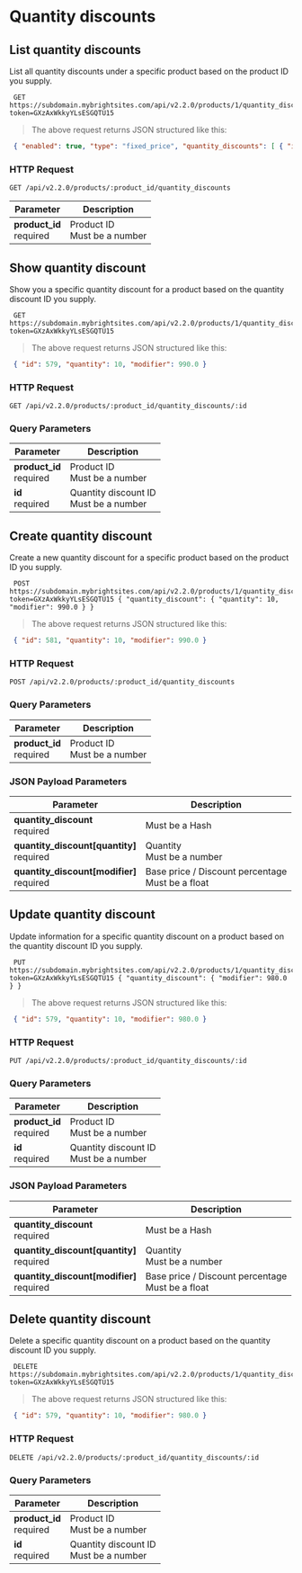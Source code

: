 #  Quantity discounts

## List quantity discounts

List all quantity discounts under a specific product based on the product ID you supply.

```shell
 GET https://subdomain.mybrightsites.com/api/v2.2.0/products/1/quantity_discounts?token=GXzAxWkkyYLsESGQTU15
```

> The above request returns JSON structured like this:

```json
 { "enabled": true, "type": "fixed_price", "quantity_discounts": [ { "id": 579, "quantity": 5, "modifier": 1000.0 }, { "id": 580, "quantity": 10, "modifier": 990.0 }, { "id": 581, "quantity": 100, "modifier": 900.0 } ] }
```

### HTTP Request

`GET /api/v2.2.0/products/:product_id/quantity_discounts`

Parameter | Description
--------- | -----------
<div><strong>product_id </strong></div><div>required</div> | <div>Product ID</div><div>Must be a number</div>


## Show quantity discount

Show you a specific quantity discount for a product based on the quantity discount ID you supply.

```shell
 GET https://subdomain.mybrightsites.com/api/v2.2.0/products/1/quantity_discounts/579?token=GXzAxWkkyYLsESGQTU15
```

> The above request returns JSON structured like this:

```json
 { "id": 579, "quantity": 10, "modifier": 990.0 }
```

### HTTP Request

`GET /api/v2.2.0/products/:product_id/quantity_discounts/:id`

### Query Parameters

Parameter | Description
--------- | -----------
<div><strong>product_id </strong></div><div>required</div> | <div>Product ID</div><div>Must be a number</div>
<div><strong>id </strong></div><div>required</div> | <div>Quantity discount ID</div><div>Must be a number</div>


## Create quantity discount

Create a new quantity discount for a specific product based on the product ID you supply.

```shell
 POST https://subdomain.mybrightsites.com/api/v2.2.0/products/1/quantity_discounts?token=GXzAxWkkyYLsESGQTU15 { "quantity_discount": { "quantity": 10, "modifier": 990.0 } }
```

> The above request returns JSON structured like this:

```json
 { "id": 581, "quantity": 10, "modifier": 990.0 }
```

### HTTP Request

`POST /api/v2.2.0/products/:product_id/quantity_discounts`

### Query Parameters

Parameter | Description
--------- | -----------
<div><strong>product_id </strong></div><div>required</div> | <div>Product ID</div><div>Must be a number</div>


### JSON Payload Parameters

Parameter | Description
--------- | -----------
<div><strong>quantity_discount </strong></div><div>required</div> | <div>Must be a Hash</div>
<div><strong>quantity_discount[quantity] </strong></div><div>required</div> | <div>Quantity</div><div>Must be a number</div>
<div><strong>quantity_discount[modifier] </strong></div><div>required</div> | <div>Base price / Discount percentage</div><div>Must be a float</div>


## Update quantity discount

Update information for a specific quantity discount on a product based on the quantity discount ID you supply.

```shell
 PUT https://subdomain.mybrightsites.com/api/v2.2.0/products/1/quantity_discounts/579?token=GXzAxWkkyYLsESGQTU15 { "quantity_discount": { "modifier": 980.0 } }
```

> The above request returns JSON structured like this:

```json
 { "id": 579, "quantity": 10, "modifier": 980.0 }
```

### HTTP Request

`PUT /api/v2.2.0/products/:product_id/quantity_discounts/:id`

### Query Parameters

Parameter | Description
--------- | -----------
<div><strong>product_id </strong></div><div>required</div> | <div>Product ID</div><div>Must be a number</div>
<div><strong>id </strong></div><div>required</div> | <div>Quantity discount ID</div><div>Must be a number</div>


### JSON Payload Parameters

Parameter | Description
--------- | -----------
<div><strong>quantity_discount </strong></div><div>required</div> | <div>Must be a Hash</div>
<div><strong>quantity_discount[quantity] </strong></div><div>required</div> | <div>Quantity</div><div>Must be a number</div>
<div><strong>quantity_discount[modifier] </strong></div><div>required</div> | <div>Base price / Discount percentage</div><div>Must be a float</div>


## Delete quantity discount

Delete a specific quantity discount on a product based on the quantity discount ID you supply.

```shell
 DELETE https://subdomain.mybrightsites.com/api/v2.2.0/products/1/quantity_discounts/579?token=GXzAxWkkyYLsESGQTU15
```

> The above request returns JSON structured like this:

```json
 { "id": 579, "quantity": 10, "modifier": 980.0 }
```

### HTTP Request

`DELETE /api/v2.2.0/products/:product_id/quantity_discounts/:id`

### Query Parameters

Parameter | Description
--------- | -----------
<div><strong>product_id </strong></div><div>required</div> | <div>Product ID</div><div>Must be a number</div>
<div><strong>id </strong></div><div>required</div> | <div>Quantity discount ID</div><div>Must be a number</div>
